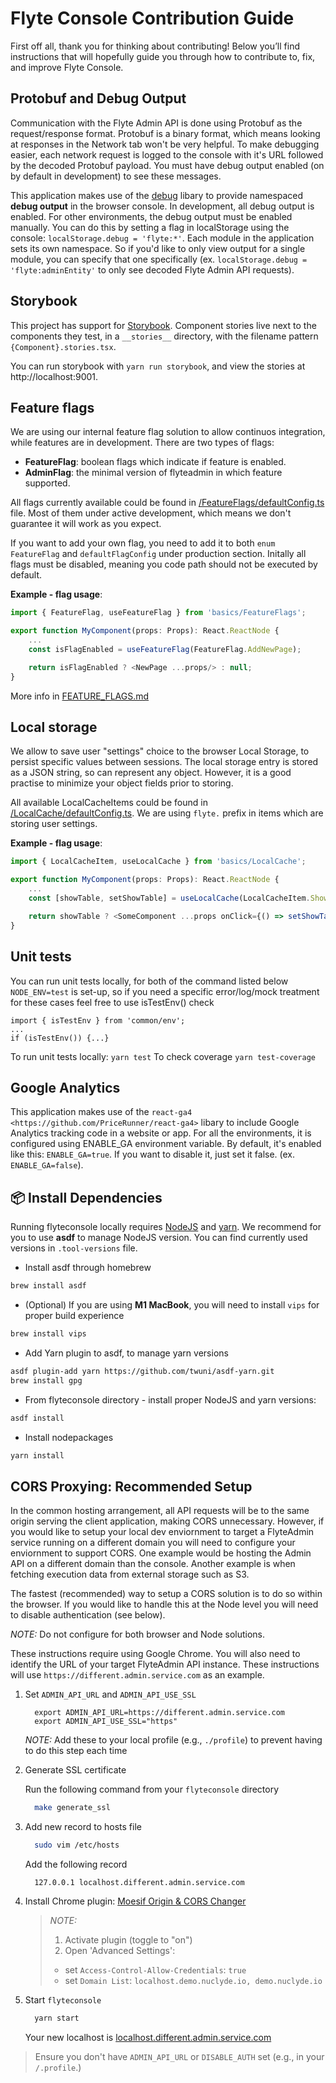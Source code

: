# Flyte Console Contribution Guide

First off all, thank you for thinking about contributing!
Below you’ll find instructions that will hopefully guide you through how to contribute to, fix, and improve Flyte Console.

## Protobuf and Debug Output

Communication with the Flyte Admin API is done using Protobuf as the
request/response format. Protobuf is a binary format, which means looking at
responses in the Network tab won't be very helpful. To make debugging easier,
each network request is logged to the console with it's URL followed by the
decoded Protobuf payload. You must have debug output enabled (on by default in
development) to see these messages.

This application makes use of the [debug](https://github.com/visionmedia/debug)
libary to provide namespaced **debug output** in the browser console. In
development, all debug output is enabled. For other environments, the debug
output must be enabled manually. You can do this by setting a flag in
localStorage using the console: `localStorage.debug = 'flyte:*'`. Each module in
the application sets its own namespace. So if you'd like to only view output for
a single module, you can specify that one specifically
(ex. `localStorage.debug = 'flyte:adminEntity'` to only see decoded Flyte
Admin API requests).

## Storybook

This project has support for [Storybook](https://storybook.js.org/).
Component stories live next to the components they test, in a `__stories__`
directory, with the filename pattern `{Component}.stories.tsx`.

You can run storybook with `yarn run storybook`, and view the stories at http://localhost:9001.

## Feature flags

We are using our internal feature flag solution to allow continuos integration,
while features are in development. There are two types of flags:

-   **FeatureFlag**: boolean flags which indicate if feature is enabled.
-   **AdminFlag**: the minimal version of flyteadmin in which feature supported.

All flags currently available could be found in [/FeatureFlags/defaultConfig.ts](./src/basics/FeatureFlags/defaultConfig.ts)
file. Most of them under active development, which means we don't guarantee it will work as you expect.

If you want to add your own flag, you need to add it to both `enum FeatureFlag` and `defaultFlagConfig`
under production section.
Initally all flags must be disabled, meaning you code path should not be executed by default.

**Example - flag usage**:

```javascript
import { FeatureFlag, useFeatureFlag } from 'basics/FeatureFlags';

export function MyComponent(props: Props): React.ReactNode {
    ...
    const isFlagEnabled = useFeatureFlag(FeatureFlag.AddNewPage);

    return isFlagEnabled ? <NewPage ...props/> : null;
}
```

More info in [FEATURE_FLAGS.md](src/basics/FeatureFlags/FEATURE_FLAGS.md)

## Local storage

We allow to save user "settings" choice to the browser Local Storage, to persist specific values between sessions. The local storage entry is stored as a JSON string, so can represent any object. However, it is a good practise to minimize your object fields prior to storing.

All available LocalCacheItems could be found in [/LocalCache/defaultConfig.ts](./src/basics/LocalCache/defaultConfig.ts). We are using `flyte.` prefix in items which are storing user settings.

**Example - flag usage**:

```javascript
import { LocalCacheItem, useLocalCache } from 'basics/LocalCache';

export function MyComponent(props: Props): React.ReactNode {
    ...
    const [showTable, setShowTable] = useLocalCache(LocalCacheItem.ShowWorkflowVersions);

    return showTable ? <SomeComponent ...props onClick={() => setShowTable(!showTable)}/> : null;
}
```

## Unit tests

You can run unit tests locally, for both of the command listed below `NODE_ENV=test` is set-up, so if you need a specific error/log/mock treatment for these cases feel free to use isTestEnv() check

```
import { isTestEnv } from 'common/env';
...
if (isTestEnv()) {...}
```

To run unit tests locally: `yarn test`
To check coverage `yarn test-coverage`

## Google Analytics

This application makes use of the `react-ga4 <https://github.com/PriceRunner/react-ga4>` libary to include Google Analytics tracking code in a website or app. For all the environments, it is configured using ENABLE_GA environment variable.
By default, it's enabled like this: `ENABLE_GA=true`. If you want to disable it, just set it false. (ex. `ENABLE_GA=false`).

## 📦 Install Dependencies

Running flyteconsole locally requires [NodeJS](https://nodejs.org) and
[yarn](https://yarnpkg.com). We recommend for you to use **asdf** to manage NodeJS version.
You can find currently used versions in `.tool-versions` file.

-   Install asdf through homebrew

```bash
brew install asdf
```

-   (Optional) If you are using **M1 MacBook**, you will need to install `vips` for proper build experience

```bash
brew install vips
```

-   Add Yarn plugin to asdf, to manage yarn versions

```bash
asdf plugin-add yarn https://github.com/twuni/asdf-yarn.git
brew install gpg
```

-   From flyteconsole directory - install proper NodeJS and yarn versions:

```bash
asdf install
```

-   Install nodepackages

```bash
yarn install
```

## CORS Proxying: Recommended Setup

In the common hosting arrangement, all API requests will be to the same origin
serving the client application, making CORS unnecessary. However, if you would like
to setup your local dev enviornment to target a FlyteAdmin service running on a different
domain you will need to configure your enviornment to support CORS. One example would be
hosting the Admin API on a different domain than the console. Another example is
when fetching execution data from external storage such as S3.

The fastest (recommended) way to setup a CORS solution is to do so within the browser.
If you would like to handle this at the Node level you will need to disable authentication
(see below).

_NOTE:_ Do not configure for both browser and Node solutions.

These instructions require using Google Chrome. You will also need to identify the
URL of your target FlyteAdmin API instance. These instructions will use
`https://different.admin.service.com` as an example.

1. Set `ADMIN_API_URL` and `ADMIN_API_USE_SSL`

    ```
      export ADMIN_API_URL=https://different.admin.service.com
      export ADMIN_API_USE_SSL="https"
    ```

    _NOTE:_ Add these to your local profile (e.g., `./profile`) to prevent having to do this step each time

2. Generate SSL certificate

    Run the following command from your `flyteconsole` directory

    ```bash
      make generate_ssl
    ```

3. Add new record to hosts file

    ```bash
      sudo vim /etc/hosts
    ```

    Add the following record

    ```
      127.0.0.1 localhost.different.admin.service.com
    ```

4. Install Chrome plugin: [Moesif Origin & CORS Changer](https://chrome.google.com/webstore/detail/moesif-origin-cors-change/digfbfaphojjndkpccljibejjbppifbc)

    > _NOTE:_
    > 1. Activate plugin (toggle to "on")
    > 1. Open 'Advanced Settings':
    > - set `Access-Control-Allow-Credentials`: `true`
    > - set `Domain List`: `localhost.demo.nuclyde.io, demo.nuclyde.io`

5. Start `flyteconsole`

    ```bash
      yarn start
    ```

    Your new localhost is [localhost.different.admin.service.com](http://localhost.different.admin.service.com)

> Ensure you don't have `ADMIN_API_URL` or `DISABLE_AUTH` set (e.g., in your `/.profile`.)
